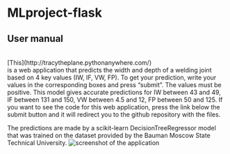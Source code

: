 # MLproject-flask
<h2>User manual</h2>
<br>[This](http://tracytheplane.pythonanywhere.com/)</br> is a web application that predicts the width and depth of a welding joint based on 4 key values (IW, IF, VW, FP). To get your prediction, write your values in the corresponding boxes and press “submit”. The values must be positive. This model gives accurate predictions for IW between 43 and 49, IF between 131 and 150, VW between 4.5 and 12, FP between 50 and 125.
If you want to see the code for this web application, press the link below the submit button and it will redirect you to the github repository with the files.

The predictions are made by a scikit-learn DecisionTreeRegressor model that was trained on the dataset provided by the Bauman Moscow State Technical University.
![screenshot of the application](https://live.staticflickr.com/65535/53282806319_561bb0f618_o.png)
